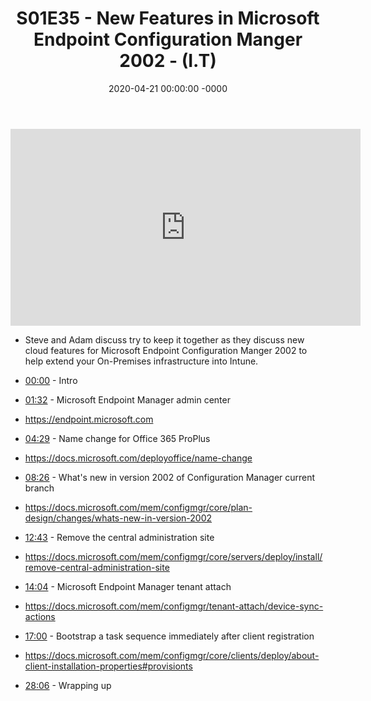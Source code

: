 ﻿---
layout: post
title: "S01E35 - New Features in Microsoft Endpoint Configuration Manger 2002 - (I.T)"
date: 2020-04-21 00:00:00 -0000
categories:
---

<iframe loading="lazy" width="560" height="315" src="https://www.youtube.com/embed/AFRaCABGj5Y" title="YouTube video player" frameborder="0" allow="accelerometer; autoplay; clipboard-write; encrypted-media; gyroscope; picture-in-picture" allowfullscreen></iframe>

 * Steve and Adam discuss try to keep it together as they discuss new cloud features for Microsoft Endpoint Configuration Manger 2002 to help extend your On-Premises infrastructure into Intune.

 * [00:00](https://www.youtube.com/watch?v=AFRaCABGj5Y&t=0s) - Intro
 * [01:32](https://www.youtube.com/watch?v=AFRaCABGj5Y&t=92s) - Microsoft Endpoint Manager admin center
- https://endpoint.microsoft.com
 * [04:29](https://www.youtube.com/watch?v=AFRaCABGj5Y&t=269s) - Name change for Office 365 ProPlus
-  https://docs.microsoft.com/deployoffice/name-change
 * [08:26](https://www.youtube.com/watch?v=AFRaCABGj5Y&t=506s) - What's new in version 2002 of Configuration Manager current branch
- https://docs.microsoft.com/mem/configmgr/core/plan-design/changes/whats-new-in-version-2002
 * [12:43](https://www.youtube.com/watch?v=AFRaCABGj5Y&t=763s) - Remove the central administration site
- https://docs.microsoft.com/mem/configmgr/core/servers/deploy/install/remove-central-administration-site
 * [14:04](https://www.youtube.com/watch?v=AFRaCABGj5Y&t=844s) - Microsoft Endpoint Manager tenant attach
- https://docs.microsoft.com/mem/configmgr/tenant-attach/device-sync-actions
 * [17:00](https://www.youtube.com/watch?v=AFRaCABGj5Y&t=1020s) - Bootstrap a task sequence immediately after client registration
- https://docs.microsoft.com/mem/configmgr/core/clients/deploy/about-client-installation-properties#provisionts
 * [28:06](https://www.youtube.com/watch?v=AFRaCABGj5Y&t=1686s) - Wrapping up

